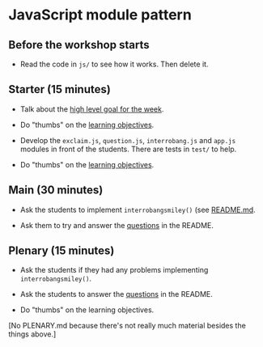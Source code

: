 # JavaScript module pattern

## Before the workshop starts

* Read the code in `js/` to see how it works.  Then delete it.

## Starter (15 minutes)

* Talk about the [high level goal for the week](README.md#high-level-goal-for-the-week).

* Do "thumbs" on the [learning objectives](README.md#learning-objectives).

* Develop the `exclaim.js`, `question.js`, `interrobang.js` and `app.js` modules in front of the students.  There are tests in `test/` to help.

* Do "thumbs" on the [learning objectives](README.md#learning-objectives).

## Main (30 minutes)

* Ask the students to implement `interrobangsmiley()` (see [README.md](README.md#investigate-how-the-module-pattern-works).

* Ask them to try and answer the [questions](README.md#questions) in the README.

## Plenary (15 minutes)

* Ask the students if they had any problems implementing `interrobangsmiley()`.

* Ask the students to answer the [questions](README.md#questions) in the README.

* Do "thumbs" on the learning objectives.

[No PLENARY.md because there's not really much material besides the things above.]
